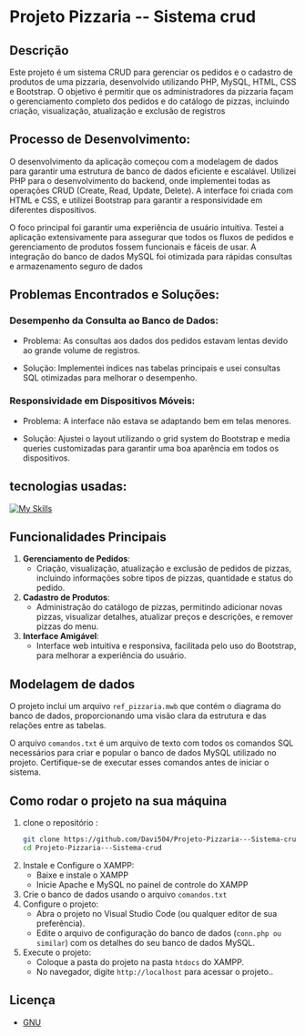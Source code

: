 <!--- # "Can be a image or a gift from the project pages" -->

# Projeto Pizzaria -- Sistema crud

## Descrição

Este projeto é um sistema CRUD para gerenciar os pedidos e o cadastro de produtos de uma pizzaria, desenvolvido utilizando PHP, MySQL, HTML, CSS e Bootstrap. O objetivo é permitir que os administradores da pizzaria façam o gerenciamento completo dos pedidos e do catálogo de pizzas, incluindo criação, visualização, atualização e exclusão de registros

##  Processo de Desenvolvimento:
O desenvolvimento da aplicação começou com a modelagem de dados para garantir uma estrutura de banco de dados eficiente e escalável. Utilizei PHP para o desenvolvimento do backend, onde implementei todas as operações CRUD (Create, Read, Update, Delete). A interface foi criada com HTML e CSS, e utilizei Bootstrap para garantir a responsividade em diferentes dispositivos.

O foco principal foi garantir uma experiência de usuário intuitiva. Testei a aplicação extensivamente para assegurar que todos os fluxos de pedidos e gerenciamento de produtos fossem funcionais e fáceis de usar. A integração do banco de dados MySQL foi otimizada para rápidas consultas e armazenamento seguro de dados


## Problemas Encontrados e Soluções:

### Desempenho da Consulta ao Banco de Dados:

   - Problema: As consultas aos dados dos pedidos estavam lentas devido ao grande volume de registros.

   - Solução: Implementei índices nas tabelas principais e usei consultas SQL otimizadas para melhorar o desempenho.

### Responsividade em Dispositivos Móveis:

   - Problema: A interface não estava se adaptando bem em telas menores.

   - Solução: Ajustei o layout utilizando o grid system do Bootstrap e media queries customizadas para garantir uma boa aparência em todos os dispositivos.


## tecnologias usadas:

<!--- # "Verify icons availability here https://github.com/tandpfun/skill-icons" -->

[![My Skills](https://skillicons.dev/icons?i=html,css,bootstrap,php,mysql)](https://skillicons.dev)

## Funcionalidades Principais

1. **Gerenciamento de Pedidos**:
   - Criação, visualização, atualização e exclusão de pedidos de pizzas, incluindo informações sobre tipos de pizzas, quantidade e status do pedido.
3. **Cadastro de Produtos**:
   - Administração do catálogo de pizzas, permitindo adicionar novas pizzas, visualizar detalhes, atualizar preços e descrições, e remover pizzas do menu.
4. **Interface Amigável**:
   - Interface web intuitiva e responsiva, facilitada pelo uso do Bootstrap, para melhorar a experiência do usuário.  

## Modelagem de dados

O projeto inclui um arquivo `ref_pizzaria.mwb` que contém o diagrama do banco de dados, proporcionando uma visão clara da estrutura e das relações entre as tabelas.

O arquivo `comandos.txt` é um arquivo de texto com todos os comandos SQL necessários para criar e popular o banco de dados MySQL utilizado no projeto. Certifique-se de executar esses comandos antes de iniciar o sistema.

## Como rodar o projeto na sua máquina

1. clone o repositório :
   ```sh
   git clone https://github.com/Davi504/Projeto-Pizzaria---Sistema-crud.git
   cd Projeto-Pizzaria---Sistema-crud
3. Instale e Configure o XAMPP:
   - Baixe e instale o XAMPP
   - Inicie Apache e MySQL no painel de controle do XAMPP
5.  Crie o banco de dados usando o arquivo `comandos.txt`
6.  Configure o projeto:
      - Abra o projeto no Visual Studio Code (ou qualquer editor de sua preferência).
      - Edite o arquivo de configuração do banco de dados (`conn.php ou similar`) com os detalhes do seu banco de dados MySQL.
7. Execute o projeto:
   - Coloque a pasta do projeto na pasta `htdocs` do XAMPP.
   - No navegador, digite `http://localhost` para acessar o projeto..



## Licença


- [GNU](https://www.gnu.org/)
